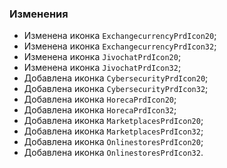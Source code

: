 ### Изменения

- Изменена иконка `ExchangecurrencyPrdIcon20`;
- Изменена иконка `ExchangecurrencyPrdIcon32`;
- Изменена иконка `JivochatPrdIcon20`;
- Изменена иконка `JivochatPrdIcon32`;
- Добавлена иконка `CybersecurityPrdIcon20`;
- Добавлена иконка `CybersecurityPrdIcon32`;
- Добавлена иконка `HorecaPrdIcon20`;
- Добавлена иконка `HorecaPrdIcon32`;
- Добавлена иконка `MarketplacesPrdIcon20`;
- Добавлена иконка `MarketplacesPrdIcon32`;
- Добавлена иконка `OnlinestoresPrdIcon20`;
- Добавлена иконка `OnlinestoresPrdIcon32`.

